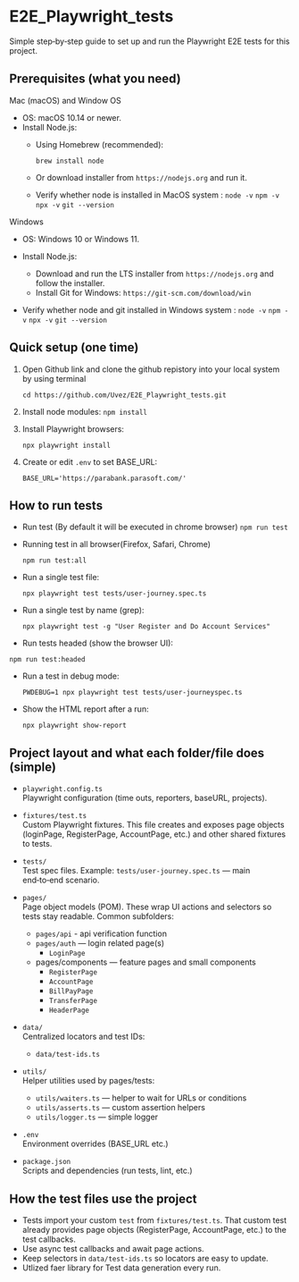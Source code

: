 # E2E_Playwright_tests

Simple step‑by‑step guide to set up and run the Playwright E2E tests for this project.

## Prerequisites (what you need)
Mac (macOS) and Window OS
- OS: macOS 10.14 or newer.
- Install Node.js:
  - Using Homebrew (recommended):
   
    `brew install node`

  - Or download installer from `https://nodejs.org` and run it.
  - Verify whether node is installed in MacOS system :
  `node -v`
  `npm -v`
  `npx -v`
  `git --version`



Windows
- OS: Windows 10 or Windows 11.
- Install Node.js:
  - Download and run the LTS installer from `https://nodejs.org` and follow the installer.
  - Install Git for Windows: `https://git-scm.com/download/win`

- Verify whether node and git installed in Windows system :
  `node -v`
  `npm -v`
  `npx -v`
  `git --version`
 


## Quick setup (one time)

1. Open Github link and clone the github repistory into your local system by using terminal

    ``cd https://github.com/Uvez/E2E_Playwright_tests.git``

2. Install node modules:
   `npm install`

3. Install Playwright browsers:

   `npx playwright install`

4. Create or edit `.env` to set BASE_URL:

   `BASE_URL='https://parabank.parasoft.com/'`

## How to run tests

- Run test (By default it will be executed in chrome browser)
  `npm run test`

- Running test in all browser(Firefox, Safari, Chrome)

  `npm run test:all`

- Run a single test file:

  `npx playwright test tests/user-journey.spec.ts`
 

- Run a single test by name (grep):

  `npx playwright test -g "User Register and Do Account Services"`


- Run tests headed (show the browser UI):

 `npm run test:headed`


- Run a test in debug mode:
 
  `PWDEBUG=1 npx playwright test tests/user-journeyspec.ts`


- Show the HTML report after a run:
  
  `npx playwright show-report`


## Project layout and what each folder/file does (simple)

- `playwright.config.ts`  
  Playwright configuration (time outs, reporters, baseURL, projects).

- `fixtures/test.ts`  
  Custom Playwright fixtures. This file creates and exposes page objects (loginPage, RegisterPage, AccountPage, etc.) and other shared fixtures to tests.

- `tests/`  
  Test spec files. Example: `tests/user-journey.spec.ts` — main end‑to‑end scenario.

- `pages/`  
  Page object models (POM). These wrap UI actions and selectors so tests stay readable. Common subfolders:
  - `pages/api` - api verification function
  - `pages/auth` — login related page(s)
    - `LoginPage`
  - pages/components — feature pages and small components
    - `RegisterPage`
    - `AccountPage`
    - `BillPayPage`
    - `TransferPage`
    - `HeaderPage`


- `data/`  
  Centralized locators and test IDs:
  - `data/test-ids.ts`

- `utils/`  
  Helper utilities used by pages/tests:
  - `utils/waiters.ts` — helper to wait for URLs or conditions
  - `utils/asserts.ts` — custom assertion helpers
  - `utils/logger.ts` — simple logger

- `.env`  
  Environment overrides (BASE_URL etc.)

- `package.json`  
  Scripts and dependencies (run tests, lint, etc.)

## How the test files use the project

- Tests import your custom `test` from `fixtures/test.ts`. That custom test already provides page objects (RegisterPage, AccountPage, etc.) to the test callbacks.
- Use async test callbacks and await page actions.
- Keep selectors in `data/test-ids.ts` so locators are easy to update.
- Utlized faer library for Test data generation every run.


